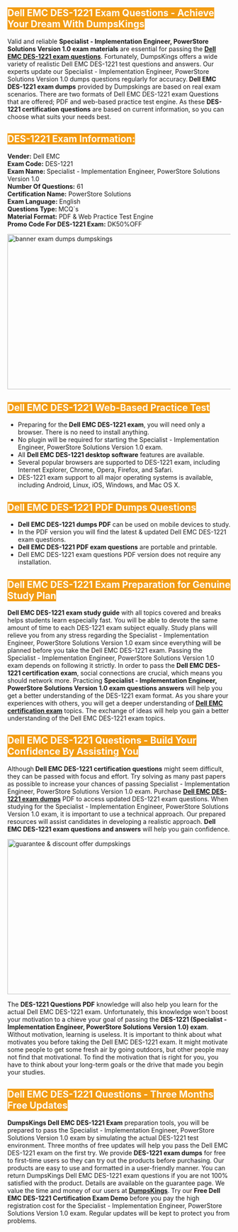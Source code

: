 <h2><span style="color:#ffffff"><strong><span style="background-color:#f39c12">Dell EMC DES-1221 Exam Questions - Achieve Your Dream With DumpsKings</span></strong></span></h2> <p>Valid and reliable <strong>Specialist - Implementation Engineer, PowerStore Solutions Version 1.0 exam materials</strong> are essential for passing the <u><strong><a href="https://www.dumpskings.com/dell-emc/des-1221/dumps-questions">Dell EMC DES-1221 exam questions</a></strong></u>. Fortunately, DumpsKings offers a wide variety of realistic Dell EMC DES-1221 test questions and answers. Our experts update our Specialist - Implementation Engineer, PowerStore Solutions Version 1.0 dumps questions regularly for accuracy.<strong> Dell EMC DES-1221 exam dumps</strong> provided by Dumpskings are based on real exam scenarios. There are two formats of Dell EMC DES-1221 exam Questions that are offered; PDF and web-based practice test engine. As these <strong>DES-1221 certification questions</strong> are based on current information, so you can choose what suits your needs best.</p> <h2><span style="color:#ffffff"><strong><span style="background-color:#f39c12">DES-1221 Exam Information:</span></strong></span></h2> <p><strong>Vender:</strong> Dell EMC<br /> <strong>Exam Code:</strong> DES-1221<br /> <strong>Exam Name: </strong>Specialist - Implementation Engineer, PowerStore Solutions Version 1.0<br /> <strong>Number Of Questions:</strong> 61<br /> <strong>Certification Name:</strong> PowerStore Solutions<br /> <strong>Exam Language:</strong> English<br /> <strong>Questions Type: </strong>MCQ`s<br /> <strong>Material Format:</strong> PDF & Web Practice Test Engine<br /> <strong>Promo Code For DES-1221 Exam:</strong> DK50%OFF</p> <p><a href="https://www.dumpskings.com/dell-emc/des-1221/dumps-questions" rel="no-follow"><img height="350px" width="750px"  alt="banner exam dumps dumpskings" src="https://www.certcollections.com/uploads/content/featuresdumpskings.jpg" /></a></p> <h2><span style="color:#ffffff"><strong><span style="background-color:#f39c12">Dell EMC DES-1221 Web-Based Practice Test</span></strong></span></h2> <ul> <li>Preparing for the<strong> Dell EMC DES-1221 exam</strong>, you will need only a browser. There is no need to install anything.</li> <li>No plugin will be required for starting the Specialist - Implementation Engineer, PowerStore Solutions Version 1.0 exam.</li> <li>All <strong>Dell EMC DES-1221 desktop software</strong> features are available.</li> <li>Several popular browsers are supported to DES-1221 exam, including Internet Explorer, Chrome, Opera, Firefox, and Safari.</li> <li>DES-1221 exam support to all major operating systems is available, including Android, Linux, iOS, Windows, and Mac OS X.</li> </ul> <h2><span style="color:#ffffff"><strong><span style="background-color:#f39c12">Dell EMC DES-1221 PDF Dumps Questions</span></strong></span></h2> <ul> <li><strong>Dell EMC DES-1221 dumps PDF</strong> can be used on mobile devices to study.</li> <li>In the PDF version you will find the latest & updated Dell EMC DES-1221 exam questions.</li> <li><strong>Dell EMC DES-1221 PDF exam questions</strong> are portable and printable.</li> <li>Dell EMC DES-1221 exam questions PDF version does not require any installation.</li> </ul> <h2><span style="color:#ffffff"><strong><span style="background-color:#f39c12">Dell EMC DES-1221 Exam Preparation for Genuine Study Plan</span></strong></span></h2> <p><strong>Dell EMC DES-1221 exam study guide</strong> with all topics covered and breaks helps students learn especially fast. You will be able to devote the same amount of time to each DES-1221 exam subject equally. Study plans will relieve you from any stress regarding the Specialist - Implementation Engineer, PowerStore Solutions Version 1.0 exam since everything will be planned before you take the Dell EMC DES-1221 exam. Passing the Specialist - Implementation Engineer, PowerStore Solutions Version 1.0 exam depends on following it strictly. In order to pass the <strong>Dell EMC DES-1221 certification exam</strong>, social connections are crucial, which means you should network more. Practicing <strong>Specialist - Implementation Engineer, PowerStore Solutions Version 1.0 exam questions answers</strong> will help you get a better understanding of the DES-1221 exam format. As you share your experiences with others, you will get a deeper understanding of <u><strong><a href="https://www.dumpskings.com/dell-emc/questions">Dell EMC certification exam</a></strong></u> topics. The exchange of ideas will help you gain a better understanding of the Dell EMC DES-1221 exam topics.</p> <h2><span style="color:#ffffff"><strong><span style="background-color:#f39c12">Dell EMC DES-1221 Questions - Build Your Confidence By Assisting You</span></strong></span></h2> <p>Although<strong> Dell EMC DES-1221 certification questions</strong> might seem difficult, they can be passed with focus and effort. Try solving as many past papers as possible to increase your chances of passing Specialist - Implementation Engineer, PowerStore Solutions Version 1.0 exam. Purchase <strong><a href="https://www.dumpskings.com/dell-emc/des-1221/dumps-questions">Dell EMC DES-1221 exam dumps</a></strong> PDF to access updated DES-1221 exam questions. When studying for the Specialist - Implementation Engineer, PowerStore Solutions Version 1.0 exam, it is important to use a technical approach. Our prepared resources will assist candidates in developing a realistic approach. <strong>Dell EMC DES-1221 exam questions and answers</strong> will help you gain confidence.</p> <p><a href="https://www.dumpskings.com/dell-emc/des-1221/dumps-questions" rel="no-follow"><img height="350px" width="750px"  alt="guarantee & discount offer dumpskings" src="https://www.certcollections.com/uploads/content/discountdumpskings.jpg" /></a></p> <p>The <strong>DES-1221 Questions PDF</strong> knowledge will also help you learn for the actual Dell EMC DES-1221 exam. Unfortunately, this knowledge won't boost your motivation to a chieve your goal of passing the <strong>DES-1221 (Specialist - Implementation Engineer, PowerStore Solutions Version 1.0) exam</strong>. Without motivation, learning is useless. It is important to think about what motivates you before taking the Dell EMC DES-1221 exam. It might motivate some people to get some fresh air by going outdoors, but other people may not find that motivational. To find the motivation that is right for you, you have to think about your long-term goals or the drive that made you begin your studies.</p> <h2><span style="color:#ffffff"><strong><span style="background-color:#f39c12">Dell EMC DES-1221 Questions - Three Months Free Updates</span></strong></span></h2> <p><strong>DumpsKings Dell EMC DES-1221 Exam</strong> preparation tools, you will be prepared to pass the Specialist - Implementation Engineer, PowerStore Solutions Version 1.0 exam by simulating the actual DES-1221 test environment. Three months of free updates will help you pass the Dell EMC DES-1221 exam on the first try. We provide <strong>DES-1221 exam dumps</strong> for free to first-time users so they can try out the products before purchasing. Our products are easy to use and formatted in a user-friendly manner. You can return DumpsKings Dell EMC DES-1221 exam questions if you are not 100% satisfied with the product. Details are available on the guarantee page. We value the time and money of our users at <u><strong><a href="https://www.dumpskings.com/">DumpsKings</a></strong></u>. Try our <strong>Free Dell EMC DES-1221 Certification Exam Demo</strong> before you pay the high registration cost for the Specialist - Implementation Engineer, PowerStore Solutions Version 1.0 exam. Regular updates will be kept to protect you from problems.</p>
